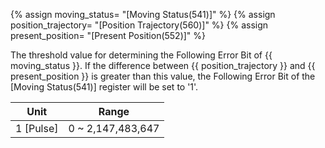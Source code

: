 {% assign moving_status= "[Moving Status(541)]" %}
{% assign position_trajectory= "[Position Trajectory(560)]" %}
{% assign present_position= "[Present Position(552)]" %}

The threshold value for determining the Following Error Bit of {{ moving_status }}. If the difference between {{ position_trajectory }} and {{ present_position }} is greater than this value, the Following Error Bit of the [Moving Status(541)] register will be set to '1'.

|   Unit    |      Range        |
|:---------:|:-----------------:|
| 1 [Pulse] | 0 ~ 2,147,483,647 |
